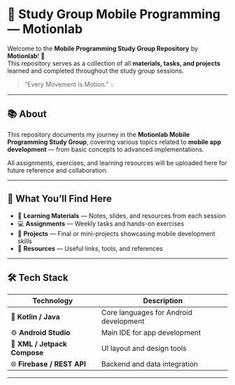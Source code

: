 # 📱 Study Group Mobile Programming — Motionlab

Welcome to the **Mobile Programming Study Group Repository** by **Motionlab**! 🚀  
This repository serves as a collection of all **materials, tasks, and projects** learned and completed throughout the study group sessions.  

> “Every Movement Is Motion.” 💡

---

## 📚 About

This repository documents my journey in the **Motionlab Mobile Programming Study Group**, covering various topics related to **mobile app development** — from basic concepts to advanced implementations.

All assignments, exercises, and learning resources will be uploaded here for future reference and collaboration.

---

## 🧠 What You’ll Find Here

- 📝 **Learning Materials** — Notes, slides, and resources from each session  
- 💻 **Assignments** — Weekly tasks and hands-on exercises  
- 📂 **Projects** — Final or mini-projects showcasing mobile development skills  
- 🔧 **Resources** — Useful links, tools, and references  

---

## 🛠️ Tech Stack

| Technology | Description |
|-------------|-------------|
| 🧩 **Kotlin / Java** | Core languages for Android development |
| ⚙️ **Android Studio** | Main IDE for app development |
| 🎨 **XML / Jetpack Compose** | UI layout and design tools |
| 🌐 **Firebase / REST API** | Backend and data integration |

---
